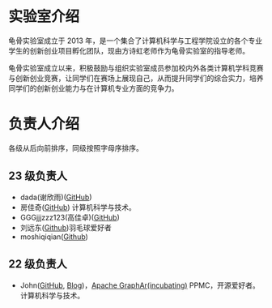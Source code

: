 # 实验室介绍

龟骨实验室成立于 2013 年，是一个集合了计算机科学与工程学院设立的各个专业学生的创新创业项目孵化团队，现由方诗虹老师作为龟骨实验室的指导老师。

龟骨实验室成立以来，积极鼓励与组织实验室成员参加校内外各类计算机学科竞赛与创新创业竞赛，让同学们在赛场上展现自己，从而提升同学们的综合实力，培养同学们的创新创业能力与在计算机专业方面的竞争力。

# 负责人介绍
各级从后向前排序，同级按照字母序排序。

## 23 级负责人

- dada(谢欣雨)([GitHub](https://github.com/dada088))
- 房佳奇([GitHub](https://github.com/lu6xun)) 计算机科学与技术。
- GGGjjjzzz123(高佳卓)([GitHub](https://github.com/GGGjjjzzz123))
- 刘远东([Github](https://github.com/haholp))羽毛球爱好者
- moshiqiqian([Github](https://github.com/moshiqiqian))


## 22 级负责人

- John([GitHub](https://github.com/Thespica), [Blog](https://thespica.github.io/))，[Apache GraphAr(incubating)](https://github.com/apache/incubator-graphar) PPMC，开源爱好者。计算机科学与技术。
